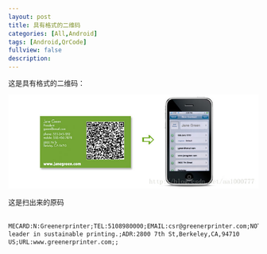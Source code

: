 ```yaml
---
layout: post
title: 具有格式的二维码 
categories: [All,Android]
tags: [Android,QrCode]
fullview: false
description: 
---
```


这是具有格式的二维码：

![](https://raw.githubusercontent.com/aa1000777/aa1000777.github.io/source/web-source/assets/img/formatQrCode1.jpg)


这是扫出来的原码

		MECARD:N:Greenerprinter;TEL:5108980000;EMAIL:csr@greenerprinter.com;NOTE:The leader in sustainable printing.;ADR:2800 7th St,Berkeley,CA,94710 US;URL:www.greenerprinter.com;;